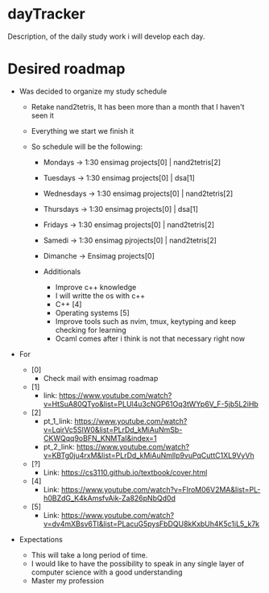 # dayTracker

Description, of the daily study work i will develop each day.

# Desired roadmap

- Was decided to organize my study schedule

  - Retake nand2tetris, It has been more than a month that I haven't seen it
  - Everything we start we finish it
  - So schedule will be the following:

    - Mondays -> 1:30 ensimag projects[0] | nand2tetris[2]
    - Tuesdays -> 1:30 ensimag projects[0] | dsa[1]
    - Wednesdays -> 1:30 ensimag projects[0] | nand2tetris[2]
    - Thursdays -> 1:30 ensimag projects[0] | dsa[1]
    - Fridays -> 1:30 ensimag projects[0] | nand2tetris[2]
    - Samedi -> 1:30 ensimag pjrojects[0] | nand2tetris[2]
    - Dimanche -> Ensimag projects[0]

    - Additionals

      - Improve c++ knowledge
      - I will writte the os with c++
      - C++ [4]
      - Operating systems [5]
      - Improve tools such as nvim, tmux, keytyping and keep checking for learning
      - Ocaml comes after i think is not that necessary right now

- For

  - [0]
    - Check mail with ensimag roadmap
  - [1]
    - link: https://www.youtube.com/watch?v=HtSuA80QTyo&list=PLUl4u3cNGP61Oq3tWYp6V_F-5jb5L2iHb
  - [2]
    - pt_1_link: https://www.youtube.com/watch?v=LqirVc5SlW0&list=PLrDd_kMiAuNmSb-CKWQqq9oBFN_KNMTaI&index=1
    - pt_2_link: https://www.youtube.com/watch?v=KBTg0ju4rxM&list=PLrDd_kMiAuNmllp9vuPqCuttC1XL9VyVh
  - [?]
    - Link: https://cs3110.github.io/textbook/cover.html
  - [4]
    - Link: https://www.youtube.com/watch?v=FIroM06V2MA&list=PL-h0BZdG_K4kAmsfvAik-Za826pNbQd0d
  - [5]
    - Link: https://www.youtube.com/watch?v=dv4mXBsv6TI&list=PLacuG5pysFbDQU8kKxbUh4K5c1iL5_k7k

- Expectations

  - This will take a long period of time.
  - I would like to have the possibility to speak in any single layer of computer science with a good understanding
  - Master my profession
